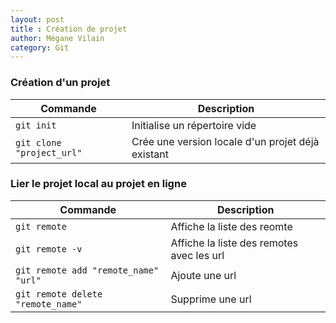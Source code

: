 ```yaml
---
layout: post
title : Création de projet
author: Mégane Vilain
category: Git
---
```


### Création d'un projet

|Commande  | Description |
|---|---|
|`git init`|Initialise un répertoire vide|
|`git clone "project_url"`|Crée une version locale d'un projet déjà existant|

### Lier le projet local au projet en ligne

|Commande  | Description |
|---|---|
|`git remote`|Affiche la liste des reomte|
|`git remote -v`|Affiche la liste des remotes avec les url|
|`git remote add "remote_name" "url"`|Ajoute une url|
|`git remote delete "remote_name"`|Supprime une url|
